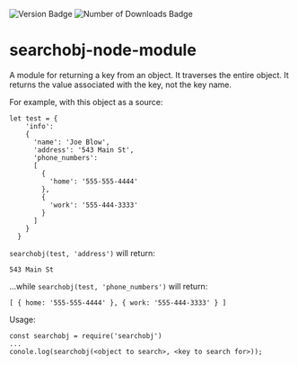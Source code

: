 ![Version Badge](https://img.shields.io/npm/v/searchobj "Version Badge")
![Number of Downloads Badge](https://img.shields.io/npm/dt/searchobj "Number of Downloads Badge")

# searchobj-node-module

A module for returning a key from an object.  It traverses the entire object. It returns the value associated with the key, not the key name.

For example, with this object as a source:

    let test = {
        'info':
        {
          'name': 'Joe Blow',
          'address': '543 Main St',
          'phone_numbers':
          [
            {
              'home': '555-555-4444'
            },
            {
              'work': '555-444-3333'
            }
          ]
        }
      }

`searchobj(test, 'address')` will return:

    543 Main St

...while `searchobj(test, 'phone_numbers')` will return:

    [ { home: '555-555-4444' }, { work: '555-444-3333' } ]

Usage:

    const searchobj = require('searchobj')
    ...
    conole.log(searchobj(<object to search>, <key to search for>));



